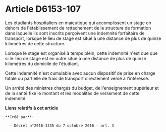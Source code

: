 # Article D6153-107

Les étudiants hospitaliers en maïeutique qui accomplissent un stage en dehors de l'établissement de rattachement de la
structure de formation dans laquelle ils sont inscrits perçoivent une indemnité forfaitaire de transport, lorsque le lieu de
stage est situé à une distance de plus de quinze kilomètres de cette structure.

Lorsque le stage est organisé à temps plein, cette indemnité n'est due que si le lieu de stage est en outre situé à une
distance de plus de quinze kilomètres du domicile de l'étudiant.

Cette indemnité n'est cumulable avec aucun dispositif de prise en charge totale ou partielle de frais de transport
directement versé à l'intéressé.

Un arrêté des ministres chargés du budget, de l'enseignement supérieur et de la santé fixe le montant et les modalités de
versement de cette indemnité.

**Liens relatifs à cet article**

	**Créé par**:

	  - Décret n°2016-1335 du 7 octobre 2016 - art. 3
